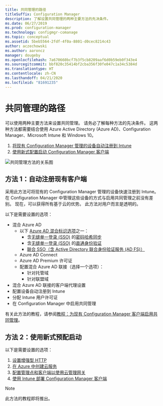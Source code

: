 ```yaml
---
title: 共同管理的路径
titleSuffix: Configuration Manager
description: 了解设置共同管理的两种主要方法的先决条件。
ms.date: 06/27/2019
ms.prod: configuration-manager
ms.technology: configmgr-comanage
ms.topic: conceptual
ms.assetid: 5beb5564-2fdf-4f0a-8801-d0cec8214c43
author: aczechowski
ms.author: aaroncz
manager: dougeby
ms.openlocfilehash: 7a670660bcf7b3f5cb8209aaf6d0b59eb0f343e4
ms.sourcegitcommit: bbf820c35414bf2cba356f30fe047c1a34c5384d
ms.translationtype: HT
ms.contentlocale: zh-CN
ms.lasthandoff: 04/21/2020
ms.locfileid: "81691235"
---
```

# <a name="paths-to-co-management"></a>共同管理的路径

可以使用两种主要方法来设置共同管理。 请务必了解每种方法的先决条件。 这两种方法都需要结合使用 Azure Active Directory (Azure AD)、Configuration Manager、Microsoft Intune 和 Windows 10。 

1. [将现有 Configuration Manager 管理的设备自动注册到 Intune](#bkmk_path1)  
2. [使用新式配置启动 Configuration Manager 客户端](#bkmk_path2)  

![共同管理方法的关系图](media/co-management-paths.png)



## <a name="path-1-auto-enroll-existing-clients"></a><a name="bkmk_path1"></a>方法 1：自动注册现有客户端

采用此方法可将现有的 Configuration Manager 管理的设备快速注册到 Intune。 在 Configuration Manager 中管理这些设备的方式与启用共同管理之前没有差别。 现在，可以获得所有基于云的优势。 此方法对用户而言是透明的。

以下是需要设置的选项：
- 混合 Azure AD
    - 以下 [Azure AD 混合标识选项](https://docs.microsoft.com/azure/active-directory/hybrid/plan-connect-user-signin)之一：  
       - 含[无缝单一登录 (SSO)](https://docs.microsoft.com/azure/active-directory/hybrid/how-to-connect-sso) 的[密码哈希同步](https://docs.microsoft.com/azure/active-directory/hybrid/plan-connect-user-signin#password-hash-synchronization)
       - 含[无缝单一登录 (SSO)](https://docs.microsoft.com/azure/active-directory/hybrid/how-to-connect-sso) 的[直通身份验证](https://docs.microsoft.com/azure/active-directory/hybrid/how-to-connect-pta)
       - [联合 SSO（含 Active Directory 联合身份验证服务 (AD FS)）](https://docs.microsoft.com/azure/active-directory/hybrid/plan-connect-user-signin#federation-that-uses-a-new-or-existing-farm-with-ad-fs-in-windows-server-2012-r2)
    - Azure AD Connect
    - Azure AD Premium 许可证
    - 配置混合 Azure AD 联接（选择一个选项）：
        - 针对托管域
        - 针对联盟域
- 混合 Azure AD 联接的客户端代理设置
- 配置设备自动注册到 Intune
- 分配 Intune 用户许可证
- 在 Configuration Manager 中启用共同管理

有关此方法的教程，请参阅[教程：为现有 Configuration Manager 客户端启用共同管理](tutorial-co-manage-clients.md)。



## <a name="path-2-bootstrap-with-modern-provisioning"></a><a name="bkmk_path2"></a> 方法 2：使用新式预配启动

以下是需要设置的选项：

1. [设置增强型 HTTP](../core/plan-design/hierarchy/enhanced-http.md)  
2. [在 Azure 中创建云服务](../core/servers/deploy/configure/azure-services-wizard.md)  
3. [配置管理点和客户端以使用云管理网关](../core/clients/manage/cmg/setup-cloud-management-gateway.md)  
4. [使用 Intune 部署 Configuration Manager 客户端](how-to-prepare-Win10.md)  

> [!Note]  
> 此方法的教程即将推出。

